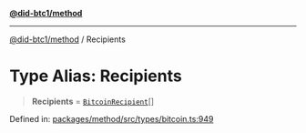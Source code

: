 [**@did-btc1/method**](../README.md)

***

[@did-btc1/method](../globals.md) / Recipients

# Type Alias: Recipients

> **Recipients** = [`BitcoinRecipient`](BitcoinRecipient.md)[]

Defined in: [packages/method/src/types/bitcoin.ts:949](https://github.com/dcdpr/did-btc1-js/blob/4ab6f9915d95beed9bc633644c9db1539395f512/packages/method/src/types/bitcoin.ts#L949)
